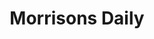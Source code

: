 ---
title: "Morrisons Daily"
url: /edinburgh/morrisons-daily-craigentinny-avenue/
shop: convenience
---